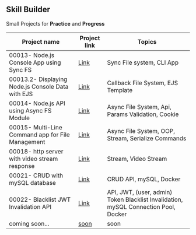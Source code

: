 ## **Skill Builder**

Small Projects for **Practice** and **Progress**

| Project name                                      | Project link                                                                                                                                                               | Topics                                                                              |
| ------------------------------------------------- | -------------------------------------------------------------------------------------------------------------------------------------------------------------------------- | ----------------------------------------------------------------------------------- |
| 00013- Node.js Console App using Sync FS          | [Link](https://github.com/mAbdullah821/small-projects-to-understand-nodeJS/tree/testReorder/00013-%20%5BProject%5D%20Node.js%20Console%20App%20using%20Sync%20FS)          | Sync File system, CLI App                                                           |
| 00013.2- Displaying Node.js Console Data with EJS | [Link](https://github.com/mAbdullah821/small-projects-to-understand-nodeJS/tree/testReorder/00013.2-%20%5BProject%5D%20Displaying%20Node.js%20Console%20Data%20with%20EJS) | Callback File System, EJS Template                                                  |
| 00014- Node.js API using Async FS Module          | [Link](https://github.com/mAbdullah821/small-projects-to-understand-nodeJS/tree/testReorder/00014-%20%5BProject%5D%20Node.js%20API%20using%20Async%20FS%20Module)          | Async File System, Api, Params Validation, Cookie                                   |
| 00015- Multi-Line Command app for File Management | [Link](https://github.com/mAbdullah821/small-projects-to-understand-nodeJS/tree/testReorder/00015-%20%5BProject%5D%20Multi-Line%20Command%20app%20for%20File%20Management) | Async File System, OOP, Stream, Serialize Commands                                  |
| 00018- http server with video stream response     | [Link](https://github.com/mAbdullah821/small-projects-to-understand-nodeJS/tree/testReorder/00018-%20%5BProject%5D%20http%20server%20with%20video%20stream%20response)     | Stream, Video Stream                                                                |
| 00021- CRUD with mySQL database                   | [Link](https://github.com/mAbdullah821/small-projects-to-understand-nodeJS/tree/testReorder/00021-%20%5BProject%5D%20CRUD%20with%20mySQL%20database)                       | CRUD API, mySQL, Docker                                                             |
| 00022- Blacklist JWT Invalidation API             | [Link](https://github.com/mAbdullah821/small-projects-to-understand-nodeJS/tree/testReorder/00022-%20%5BProject%5D%20Blacklist%20JWT%20Invalidation%20API)                 | API, JWT, (user, admin) Token Blacklist Invalidation, mySQL Connection Pool, Docker |
| coming soon...                                    | [soon]()                                                                                                                                                                   | soon                                                                                |
